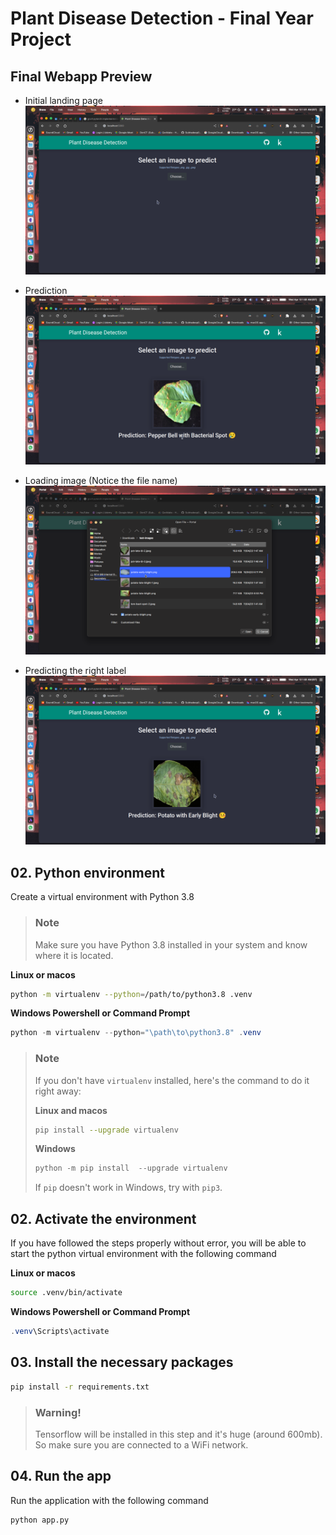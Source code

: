 # Plant Disease Detection - Final Year Project

## Final Webapp Preview

- Initial landing page
  ![Landing page](https://github.com/Subhadeep0506/plant-disease-detection/blob/main/screenshots/0001.png?raw=true)

- Prediction
  ![Prediction](https://github.com/Subhadeep0506/plant-disease-detection/blob/main/screenshots/0002.png?raw=true)

- Loading image (Notice the file name)
  ![Loading image](https://github.com/Subhadeep0506/plant-disease-detection/blob/main/screenshots/0003.png?raw=true)

- Predicting the right label
  ![Predicting the right label](https://github.com/Subhadeep0506/plant-disease-detection/blob/main/screenshots/0004.png?raw=true)

## 02. Python environment

Create a virtual environment with Python 3.8

> ### **Note**
>
> Make sure you have Python 3.8 installed in your system and know where it is located.

**Linux or macos**

```bash
python -m virtualenv --python=/path/to/python3.8 .venv
```

**Windows Powershell or Command Prompt**

```powershell
python -m virtualenv --python="\path\to\python3.8" .venv
```

> ### **Note**
>
> If you don't have `virtualenv` installed, here's the command to do it right away:
>
> **Linux and macos**
>
> ```bash
> pip install --upgrade virtualenv
> ```
>
> **Windows**
>
> ```powershell
> python -m pip install  --upgrade virtualenv
> ```
>
> If `pip` doesn't work in Windows, try with `pip3`.

## 02. Activate the environment

If you have followed the steps properly without error, you will be able to start the python virtual environment with the following command

**Linux or macos**

```bash
source .venv/bin/activate
```

**Windows Powershell or Command Prompt**

```powershell
.venv\Scripts\activate
```

## 03. Install the necessary packages

```bash
pip install -r requirements.txt
```

> ### **Warning!**
>
> Tensorflow will be installed in this step and it's huge (around 600mb). So make sure you are connected to a WiFi network.

## 04. Run the app

Run the application with the following command

```bash
python app.py
```
